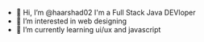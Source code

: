 - 👋 Hi, I’m @haarshad02
  I'm a Full Stack Java DEVloper
- 👀 I’m interested in web designing
- 🌱 I’m currently learning ui/ux and javascript

<!---
haarshad02/haarshad02 is a ✨ special ✨ repository because its `README.md` (this file) appears on your GitHub profile.
You can click the Preview link to take a look at your changes.
--->
